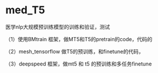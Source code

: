# med_T5
医学nlp大规模预训练模型的训练和验证，测试

（1）使用BMtrain 框架，做MT5和T5的pretrain的code，代码的 

（2）mesh_tensorflow 做T5的预训练，和finetune的代码，

（3）deepspeed 框架，做mt5 和 t5 的预训练和多任务finetune
